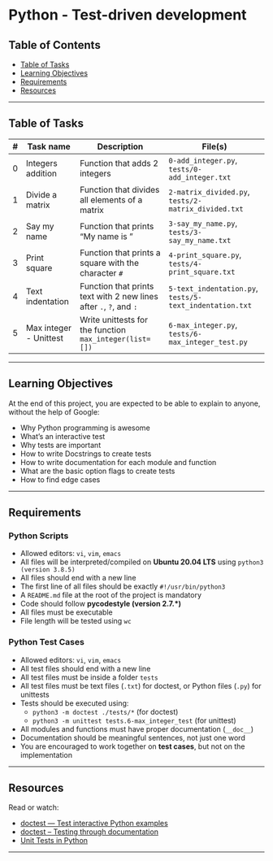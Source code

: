 # Python - Test-driven development

## Table of Contents
- [Table of Tasks](#table-of-tasks)
- [Learning Objectives](#learning-objectives)
- [Requirements](#requirements)
- [Resources](#resources)

---

## Table of Tasks

| #  | Task name              | Description                                                                 | File(s)                                 |
|----|------------------------|-----------------------------------------------------------------------------|------------------------------------------|
| 0  | Integers addition      | Function that adds 2 integers                                               | `0-add_integer.py`, `tests/0-add_integer.txt` |
| 1  | Divide a matrix        | Function that divides all elements of a matrix                              | `2-matrix_divided.py`, `tests/2-matrix_divided.txt` |
| 2  | Say my name            | Function that prints “My name is <first name> <last name>”                  | `3-say_my_name.py`, `tests/3-say_my_name.txt` |
| 3  | Print square           | Function that prints a square with the character `#`                        | `4-print_square.py`, `tests/4-print_square.txt` |
| 4  | Text indentation       | Function that prints text with 2 new lines after `.`, `?`, and `:`          | `5-text_indentation.py`, `tests/5-text_indentation.txt` |
| 5  | Max integer - Unittest | Write unittests for the function `max_integer(list=[])`                     | `6-max_integer.py`, `tests/6-max_integer_test.py` |

---

## Learning Objectives
At the end of this project, you are expected to be able to explain to anyone, without the help of Google:

- Why Python programming is awesome  
- What’s an interactive test  
- Why tests are important  
- How to write Docstrings to create tests  
- How to write documentation for each module and function  
- What are the basic option flags to create tests  
- How to find edge cases  

---

## Requirements

### Python Scripts
- Allowed editors: `vi`, `vim`, `emacs`  
- All files will be interpreted/compiled on **Ubuntu 20.04 LTS** using `python3 (version 3.8.5)`  
- All files should end with a new line  
- The first line of all files should be exactly `#!/usr/bin/python3`  
- A `README.md` file at the root of the project is mandatory  
- Code should follow **pycodestyle (version 2.7.\*)**  
- All files must be executable  
- File length will be tested using `wc`  

### Python Test Cases
- Allowed editors: `vi`, `vim`, `emacs`  
- All test files should end with a new line  
- All test files must be inside a folder `tests`  
- All test files must be text files (`.txt`) for doctest, or Python files (`.py`) for unittests  
- Tests should be executed using:  
  - `python3 -m doctest ./tests/*` (for doctest)  
  - `python3 -m unittest tests.6-max_integer_test` (for unittest)  
- All modules and functions must have proper documentation (`__doc__`)  
- Documentation should be meaningful sentences, not just one word  
- You are encouraged to work together on **test cases**, but not on the implementation  

---

## Resources
Read or watch:
- [doctest — Test interactive Python examples](https://docs.python.org/3/library/doctest.html)  
- [doctest – Testing through documentation](https://pymotw.com/3/doctest/)  
- [Unit Tests in Python](https://docs.python.org/3/library/unittest.html)  

---